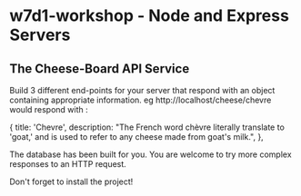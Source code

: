 # w7d1-workshop - Node and Express Servers


## The Cheese-Board API Service
Build 3 different end-points for your server that respond with an object containing appropriate information.
eg  http://localhost/cheese/chevre would respond with :

 {
     title: 'Chevre',
     description: "The French word chèvre literally translate to 'goat,' and is used to refer to any cheese made from goat's milk.",
   },


The database has been built for you.  You are welcome to try more complex responses to an HTTP request.


Don't forget to install the project!